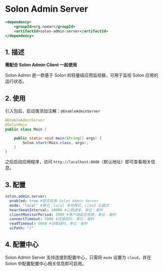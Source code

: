 # Solon Admin Server

```xml
<dependency>
    <groupId>org.noear</groupId>
    <artifactId>solon-admin-server</artifactId>
</dependency>
```

## 1. 描述

**需配合 Solon Admin Client 一起使用**

Solon Admin 是一款基于 Solon 的轻量级应用监视器，可用于监视 Solon 应用的运行状态。

## 2. 使用

引入包后，启动类添加注解：`@EnableAdminServer`

```java
@EnableAdminServer
@SolonMain
public class Main {

    public static void main(String[] args) {
        Solon.start(Main.class, args);
    }
}
```

之后启动应用程序，访问 `http://localhost:8080`（默认地址）即可查看相关信息。

## 3. 配置

```yaml
solon.admin.server:
  enabled: true #是否启用 Solon Admin Server
  mode: "local" #模式：local 本地模式，cloud 云模式
  heartbeatInterval: 10000 #心跳速率，单位：毫秒
  clientMonitorPeriod: 2000 #客户端监控周期，单位：毫秒
  connectTimeout: 5000 #连接超时，单位：毫秒
  readTimeout: 5000 #读取超时，单位：毫秒
  uiPath: "/"
```

## 4. 配置中心

Solon Admin Server 支持连接到配置中心，只需将 `mode` 设置为 `cloud`，并在 Solon 中配置配置中心相关信息即可启用。